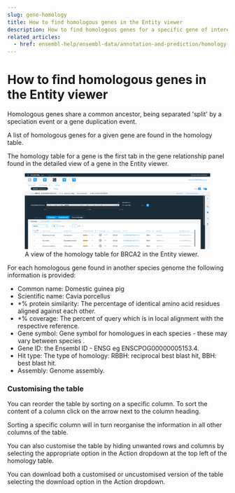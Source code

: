```yaml
---
slug: gene-homology
title: How to find homologous genes in the Entity viewer
description: How to find homologous genes for a specific gene of interest.
related_articles:
  - href: ensembl-help/ensembl-data/annotation-and-prediction/homology-annotation.md
---
```


# How to find homologous genes in the Entity viewer

Homologous genes share a common ancestor, being separated 'split' by a speciation event or a gene duplication event.

A list of homologous genes for a given gene are found in the homology table.

The homology table for a gene is the first tab in the gene relationship panel found in the detailed view of a gene in the Entity viewer.

<figure>
  <img src="media/gene-homology.png" />
  <figcaption>
    A view of the homology table for BRCA2 in the Entity viewer.
  </figcaption>
</figure>

For each homologous gene found in another species genome the following information is provided:

* Common name: Domestic guinea pig
* Scientific name: Cavia porcellus
* *% protein similarity: The percentage of identical amino acid residues aligned against each other.
* *% coverage: The percent of query which is in local alignment with the respective reference.
* Gene symbol: Gene symbol for homologues in each species - these may vary between species .
* Gene ID: the Ensembl ID - ENSG eg ENSCPOG00000005153.4.
* Hit type: The type of homology: RBBH: reciprocal best blast hit, BBH: best blast hit.
* Assembly: Genome assembly.

### Customising the table

You can reorder the table by sorting on a specific column. To sort the content of a column click on the arrow next to the column heading.

Sorting a specific column will in turn reorganise the information in all other columns of the table.

You can also customise the table by hiding unwanted rows and columns by selecting the appropriate option in the Action dropdown at the top left of the homology table.

You can download both a customised or uncustomised version of the table selecting the download option in the Action dropdown.

